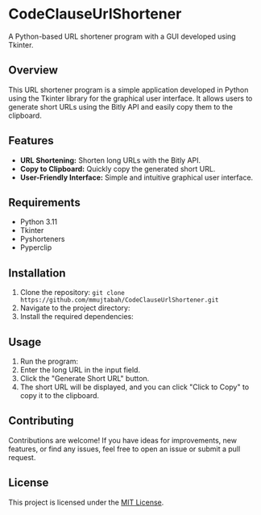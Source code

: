# CodeClauseUrlShortener

A Python-based URL shortener program with a GUI developed using Tkinter.

## Overview

This URL shortener program is a simple application developed in Python using the Tkinter library for the graphical user interface. It allows users to generate short URLs using the Bitly API and easily copy them to the clipboard.

## Features

- **URL Shortening:** Shorten long URLs with the Bitly API.
- **Copy to Clipboard:** Quickly copy the generated short URL.
- **User-Friendly Interface:** Simple and intuitive graphical user interface.

## Requirements

- Python 3.11
- Tkinter
- Pyshorteners
- Pyperclip

## Installation

1. Clone the repository: `git clone https://github.com/mmujtabah/CodeClauseUrlShortener.git`
2. Navigate to the project directory:
3. Install the required dependencies:

## Usage

1. Run the program:
2. Enter the long URL in the input field.
3. Click the "Generate Short URL" button.
4. The short URL will be displayed, and you can click "Click to Copy" to copy it to the clipboard.

## Contributing

Contributions are welcome! If you have ideas for improvements, new features, or find any issues, feel free to open an issue or submit a pull request.

## License

This project is licensed under the [MIT License](LICENSE).


